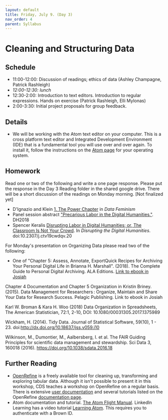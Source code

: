 ```yaml
---
layout: default
title: Friday, July 9. (Day 3)
nav_order: 4
parent: Syllabus
---
```

# Cleaning and Structuring Data

## Schedule
* 11:00-12:00: Discussion of readings; ethics of data (Ashley Champagne, Patrick Rashleigh)
* _12:00-12:30: lunch_
* 12:30-2:00: Introduction to text editors. Introduction to regular expressions. Hands on exercise (Patrick Rashleigh, Elli Mylonas)
* 2:00-3:30: Initial project proposals for group feedback.

## Details
* We will be working with the Atom text editor on your computer. This is a cross platform text editor and Integrated Development Environment (IDE) that is a fundamental tool you will use over and over again. To install it, follow the instructions on the [Atom page](https://atom.io/) for your operating system.

## Homework
Read one or two of the following and write a one page response. Please put the response in the Day 3 Reading folder in the shared google drive. There will be a short discussion of the readings on Monday morning. [Not finalized yet]

* D'Ignazio and Klein [1. The Power Chapter](https://data-feminism.mitpress.mit.edu/pub/vi8obxh7/release/3?readingCollection=0cd867ef#annotations:oBzRwKakEeumQ4cWPahqmQ) in _Data Feminism_
* Panel session abstract ["Precarious Labor in the Digital Humanities."](https://dh2018.adho.org/en/precarious-labor-in-the-digital-humanities/). DH2018
* Spencer Keralis [Disrupting Labor in Digital Humanities; or, The Classroom Is Not Your Crowd](https://search.library.brown.edu/catalog/b9066912). In _Disrupting the Digital Humanities_.  doi:10.2307/j.ctv19cwdqv.20

For Monday's presentation on Organizing Data please read two of the following:
* One of "Chapter 5: Assess, Annotate, ExportQuick Recipes for Archiving Your Personal Digital Life in Brianna H. Marshall". (2018). The Complete Guide to Personal Digital Archiving. ALA Editions. [Link to ebook in Josiah]()

Chapter 4 Documentation and Chapter 5 Organization in Kristin Briney. (2015). Data Management for Researchers : Organize, Maintain and Share Your Data for Research Success. Pelagic Publishing. Link to ebook in Josiah

Karl W. Broman & Kara H. Woo (2018) Data Organization in Spreadsheets, The American Statistician, 72:1, 2-10, DOI: 10.1080/00031305.2017.1375989

Wickham, H. (2014). Tidy Data. Journal of Statistical Software, 59(10), 1 - 23. doi:http://dx.doi.org/10.18637/jss.v059.i10

Wilkinson, M., Dumontier, M., Aalbersberg, I. et al. The FAIR Guiding Principles for scientific data management and stewardship. Sci Data 3, 160018 (2016). https://doi.org/10.1038/sdata.2016.18

## Further Reading

* [OpenRefine](https://openrefine.org/) is a freely available tool for cleaning up, transforming and exploring tabular data. Although it isn't possible to present it in this workshop, CDS teaches a workshop on OpenRefine on a regular basis. There is extensive [user documentation](https://docs.openrefine.org/) and several tutorials listed on the OpenRefine [documentation page](https://openrefine.org/documentation.html).
* Atom documentation and tutorial. [The Atom Flight Manual](https://flight-manual.atom.io/). LinkedIn Learning has a video tutorial [Learning Atom](https://www.linkedin.com/learning/learning-atom-2). This requires you to authenticate with a Brown ID.

<br/>
